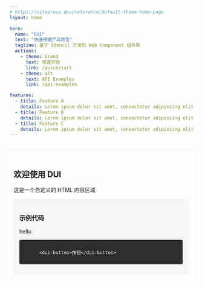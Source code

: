 ```yaml
---
# https://vitepress.dev/reference/default-theme-home-page
layout: home

hero:
  name: "DUI"
  text: "快速搭建产品原型"
  tagline: 基于 Stencil 开发的 Web Component 组件库
  actions:
    - theme: brand
      text: 快速开始
      link: /quickstart
    - theme: alt
      text: API Examples
      link: /api-examples

features:
  - title: Feature A
    details: Lorem ipsum dolor sit amet, consectetur adipiscing elit
  - title: Feature B
    details: Lorem ipsum dolor sit amet, consectetur adipiscing elit
  - title: Feature C
    details: Lorem ipsum dolor sit amet, consectetur adipiscing elit
---
```


<div class="custom-container">
  <h2>欢迎使用 DUI</h2>
  <p>这是一个自定义的 HTML 内容区域</p>
  
  <div class="demo-box">
    <h3>示例代码</h3>
    <d-button>hello</d-button>
    <pre><code>
      &lt;dui-button&gt;按钮&lt;/dui-button&gt;
    </code></pre>
  </div>
</div>

<style>
.custom-container {
  padding: 20px;
  margin: 20px 0;
  border: 1px solid #eee;
  border-radius: 8px;
}

.demo-box {
  background: #f5f5f5;
  padding: 15px;
  border-radius: 4px;
}

pre {
  background: #2d2d2d;
  color: #fff;
  padding: 10px;
  border-radius: 4px;
}
</style>
